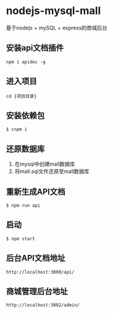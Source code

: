 # nodejs-mysql-mall
基于nodejs + mySQL + express的商城后台

## 安装api文档插件
```
npm i apidoc -g
```

## 进入项目
```
cd {项目目录}
```

## 安装依赖包
```
$ cnpm i
```

## 还原数据库
1. 在mysql中创建mall数据库
2. 将mall.sql文件还原至mall数据库

## 重新生成API文档
```
$ npm run api
```

## 启动
```
$ npm start
```

## 后台API文档地址
```
http://localhost:3000/api/
```

## 商城管理后台地址
```
http://localhost:3002/admin/
```
